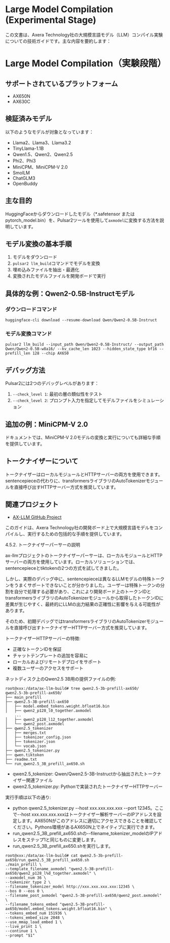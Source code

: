 # Large Model Compilation (Experimental Stage)

この文書は、Axera Technology社の大規模言語モデル（LLM）コンパイル実験についての技術ガイドです。主な内容を要約します：

# Large Model Compilation（実験段階）

## サポートされているプラットフォーム
- AX650N
- AX630C

## 検証済みモデル
以下のようなモデルが対象となっています：
- Llama2、Llama3、Llama3.2
- TinyLlama-1.1B
- Qwen1.5、Qwen2、Qwen2.5
- Phi2、Phi3
- MiniCPM、MiniCPM-V 2.0
- SmolLM
- ChatGLM3
- OpenBuddy

## 主な目的
HuggingFaceからダウンロードしたモデル（*.safetensor または pytorch_model.bin）を、Pulsar2ツールを使用して`axmodel`に変換する方法を説明しています。

## モデル変換の基本手順

1. モデルをダウンロード
2. `pulsar2 llm_build`コマンドでモデルを変換
3. 埋め込みファイルを抽出・最適化
4. 変換されたモデルファイルを開発ボードで実行

## 具体的な例：Qwen2-0.5B-Instructモデル

### ダウンロードコマンド
```shell
huggingface-cli download --resume-download Qwen/Qwen2-0.5B-Instruct
```

### モデル変換コマンド
```shell
pulsar2 llm_build --input_path Qwen/Qwen2-0.5B-Instruct/ --output_path Qwen/Qwen2-0.5B-w8a16/ --kv_cache_len 1023 --hidden_state_type bf16 --prefill_len 128 --chip AX650
```

## デバッグ方法

Pulsar2には2つのデバッグレベルがあります：

1. `--check_level 1`: 最初の層の類似性をテスト
2. `--check_level 2`: プロンプト入力を指定してモデルファイルをシミュレーション

## 追加の例：MiniCPM-V 2.0

ドキュメントでは、MiniCPM-V 2.0モデルの変換と実行についても詳細な手順を提供しています。

## トークナイザーについて

トークナイザーはローカルモジュールとHTTPサーバーの両方を使用できます。sentencepieceの代わりに、transformersライブラリのAutoTokenizerモジュールを直接呼び出すHTTPサーバー方式を推奨しています。

## 関連プロジェクト

- [AX-LLM GitHub Project](https://github.com/AXERA-TECH/ax-llm)

このガイドは、Axera Technology社の開発ボード上で大規模言語モデルをコンパイルし、実行するための包括的な手順を提供しています。


4.5.2. トークナイザーパーサーの説明

ax-llmプロジェクトのトークナイザーパーサーは、ローカルモジュールとHTTPサーバーの両方を使用しています。ローカルソリューションでは、sentencepieceとtiktokenの2つの方式を試してきました。

しかし、実際のデバッグ中に、sentencepieceは異なるLLMモデルの特殊トークンをうまくサポートできないことが分かりました。ユーザーは特殊トークンの分割を自分で処理する必要があり、これにより開発ボード上のトークンIDとtransformersライブラリのAutoTokenizerモジュールから取得したトークンIDに差異が生じやすく、最終的にLLMの出力結果の正確性に影響を与える可能性があります。

そのため、初期デバッグではtransformersライブラリのAutoTokenizerモジュールを直接呼び出すトークナイザーHTTPサーバー方式を推奨しています。

トークナイザーHTTPサーバーの特徴:
* 正確なトークンIDを保証
* チャットテンプレートの追加を容易に
* ローカルおよびリモートデプロイをサポート
* 複数ユーザーのアクセスをサポート

ネットディスク上のQwen2.5 3B用の提供ファイルの例:

```
root@xxx:/data/ax-llm-build# tree qwen2.5-3b-prefill-ax650/
qwen2.5-3b-prefill-ax650/
├── main_prefill
├── qwen2.5-3B-prefill-ax650
│   ├── model.embed_tokens.weight.bfloat16.bin
│   ├── qwen2_p128_l0_together.axmodel
    ...
│   ├── qwen2_p128_l12_together.axmodel
│   └── qwen2_post.axmodel
├── qwen2.5_tokenizer
│   ├── merges.txt
│   ├── tokenizer_config.json
│   ├── tokenizer.json
│   └── vocab.json
├── qwen2.5_tokenizer.py
├── qwen.tiktoken
├── readme.txt
└── run_qwen2.5_3B_prefill_ax650.sh
```

* qwen2.5_tokenizer: Qwen/Qwen2.5-3B-Instructから抽出されたトークナイザー関連ファイル
* qwen2.5_tokenizer.py: Pythonで実装されたトークナイザーHTTPサーバー

実行手順は以下の通り:
* python qwen2.5_tokenizer.py --host xxx.xxx.xxx.xxx --port 12345。ここで--host xxx.xxx.xxx.xxxはトークナイザー解析サーバーのIPアドレスを設定します。AX650Nがこのアドレスに適切にアクセスできることを確認してください。Pythons環境があるAX650N上でネイティブに実行できます。
* run_qwen2.5_3B_prefill_ax650.shの--filename_tokenizer_modelのIPアドレスをステップ1と同じものに変更します。
* run_qwen2.5_3B_prefill_ax650.shを実行します。

```
root@xxx:/data/ax-llm-build# cat qwen2.5-3b-prefill-ax650/run_qwen2.5_3B_prefill_ax650.sh
./main_prefill \
--template_filename_axmodel "qwen2.5-3B-prefill-ax650/qwen2_p128_l%d_together.axmodel" \
--axmodel_num 36 \
--tokenizer_type 2 \
--filename_tokenizer_model http://xxx.xxx.xxx.xxx:12345 \
--bos 0 --eos 0 \
--filename_post_axmodel "qwen2.5-3B-prefill-ax650/qwen2_post.axmodel" \
--filename_tokens_embed "qwen2.5-3B-prefill-ax650/model.embed_tokens.weight.bfloat16.bin" \
--tokens_embed_num 151936 \
--tokens_embed_size 2048 \
--use_mmap_load_embed 1 \
--live_print 1 \
--continue 1 \
--prompt "$1"
```
